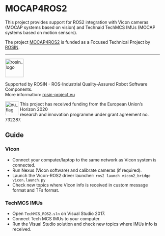 # MOCAP4ROS2

This project provides support for ROS2 integration with Vicon cameras (MOCAP systems based on vision) and Technaid TechMCS IMUs (MOCAP systems based on motion sensors).

The project [MOCAP4ROS2](https://rosin-project.eu/ftp/mocap4ros2) is funded as a Focused Technical Project by [ROSIN](http://rosin-project.eu/).

***

<a href="http://rosin-project.eu">
  <img src="http://rosin-project.eu/wp-content/uploads/rosin_ack_logo_wide.png" 
       alt="rosin_logo" height="60" >
</a>

Supported by ROSIN - ROS-Industrial Quality-Assured Robot Software Components.  
More information: <a href="http://rosin-project.eu">rosin-project.eu</a>

<img src="http://rosin-project.eu/wp-content/uploads/rosin_eu_flag.jpg" 
     alt="eu_flag" height="45" align="left" >  

This project has received funding from the European Union’s Horizon 2020  
research and innovation programme under grant agreement no. 732287. 

## Guide

### Vicon

- Connect your computer/laptop to the same network as Vicon system is connected.
- Run Nexus (Vicon software) and calibrate cameras (if required).
- Launch the Vicon-ROS2 driver launcher: `ros2 launch vicon2_bridge vicon.launch.py`
- Check new topics where Vicon info is received in custom message format and TFs format.

### TechMCS IMUs

- Open `TechMCS_ROS2.sln` on Visual Studio 2017.
- Connect Tech MCS IMUs to your computer.
- Run the Visual Studio solution and check new topics where IMUs info is received.
